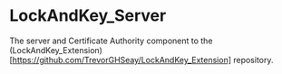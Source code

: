 # LockAndKey_Server
The server and Certificate Authority component to the (LockAndKey_Extension)[https://github.com/TrevorGHSeay/LockAndKey_Extension] repository.
